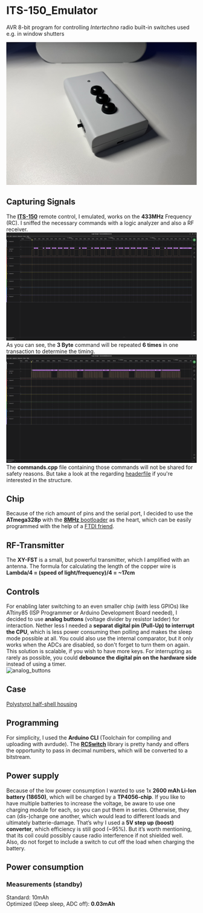 # ITS-150_Emulator
AVR 8-bit program for controlling _Intertechno_ radio built-in switches used e.g. in window shutters

![rc_remote](./Attachements/rc_remote.jpg)

## Capturing Signals
The [__ITS-150__](https://www.funkschalter-intertechno.de/ITS-150-Funk-Handsender) remote control, I emulated, works on the __433MHz__ Frequency (RC).
I sniffed the necessary commands with a logic analyzer and also a RF receiver.\
![single_repitition](./Attachements/single_repitition.png)
As you can see, the __3 Byte__ command will be repeated __6 times__ in one transaction to determine the timing.\
![complete_transaction](./Attachements/complete_transaction.png)
The __commands.cpp__ file containing those commands will not be shared for safety reasons. But take a look at the regarding [headerfile](./main/command.h) if you're interested in the structure.

## Chip
Because of the rich amount of pins and the serial port, I decided to use the __ATmega328p__ with the [__8MHz__ bootloader](https://www.arduino.cc/en/uploads/Tutorial/breadboard-1-6-x.zip) as the heart, which can be easily programmed with the help of a [FTDI friend](https://www.berrybase.de/bread-board-mates-programmer).

## RF-Transmitter
The __XY-FST__ is a small, but powerful transmitter, which I amplified with an antenna.
The formula for calculating the length of the copper wire is __Lambda/4 = (speed of light/frequency)/4 = ~17cm__

## Controls
For enabling later switching to an even smaller chip (with less GPIOs) like ATtiny85 (ISP Programmer or Arduino Development Board needed), I decided to use __analog buttons__ (voltage divider by resistor ladder) for interaction. Nether less I needed a __separat digital pin (Pull-Up) to interrupt the CPU__, which is less power consuming then polling and makes the sleep mode possible at all. You could also use the internal comparator, but it only works when the ADCs are disabled, so don't forget to turn them on again. This solution is scalable, if you wish to have more keys. For interrupting as rarely as possible, you could __debounce the digital pin on the hardware side__ instead of using a timer.\
![analog_buttons](./Attachements/analog_buttons.svg)

## Case
[Polystyrol half-shell housing](https://www.berrybase.de/halbschalengehaeuse-120x30x70mm-grau)

## Programming
For simplicity, I used the __Arduino CLI__ (Toolchain for compiling and uploading with avrdude).
The [__RCSwitch__](https://github.com/sui77/rc-switch) library is pretty handy and offers the opportunity to pass in decimal numbers, which will be converted to a bitstream.

## Power supply
Because of the low power consumption I wanted to use 1x __2600 mAh Li-Ion battery (18650)__, which will be charged by a __TP4056-chip__. If you like to have multiple batteries to increase the voltage, be aware to use one charging module for each, so you can put them in series. Otherwise, they can (dis-)charge one another, which would lead to different loads and ultimately batterie-damage.
That’s why I used a __5V step up (boost) converter__, which efficiency is still good (~95%). But it’s worth mentioning, that its coil could possibly cause radio interference if not shielded well.
Also, do not forget to include a switch to cut off the load when charging the battery.

## Power consumption
### Measurements (standby)
Standard: 10mAh\
Optimized (Deep sleep, ADC off): __0.03mAh__
